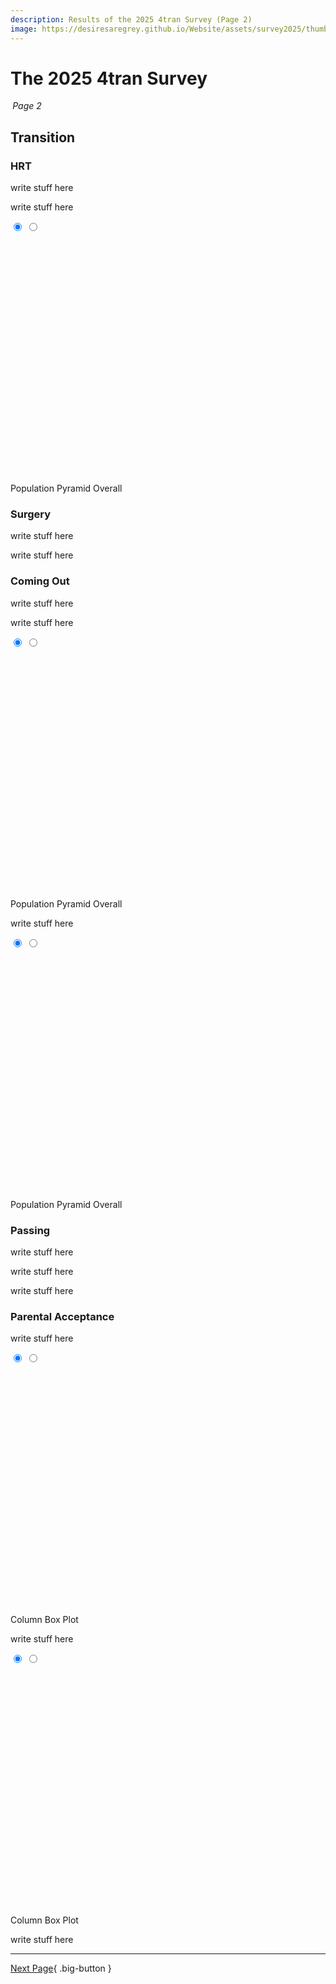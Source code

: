 ```yaml
---
description: Results of the 2025 4tran Survey (Page 2)
image: https://desiresaregrey.github.io/Website/assets/survey2025/thumb.png
---
```

<script src="https://cdn.jsdelivr.net/npm/apexcharts"></script>
<script src="../../4transurvey2025.js?4"></script>

# The 2025 4tran Survey
<h6 style="margin: 0 0.2rem">Page 2</h6>

## Transition

### HRT

write stuff here

<div id="onhrt-chart"></div>
<script>
    createRatioBarChart("onhrt-chart", "hrt_nocis.json", "On HRT", [], ["#7B61FF", "#00E0B8"], 225);
</script>

write stuff here  

<div class="chart-set">
  <input id="hrt-time-a" class="vh" type="radio" name="view-hrt-time" checked>
  <input id="hrt-time-b" class="vh" type="radio" name="view-hrt-time">
  
  <div class="chart-stack" style="min-height: 400px;">
    <div id="hrt-time-pop-pyramid" class="chart-layer layer-a"></div>
    <div id="hrt-time-overall" class="chart-layer layer-b"></div>
  </div>
  <script>
    createPopPyramidChart("hrt-time-pop-pyramid", "hrt_time_pop_pyramid.json", "Time on HRT (Population Pyramid)", 30, 400);
    createBarChart("hrt-time-overall", "hrt_time_reversed.json", "Time on HRT (Overall)", [3, 4, 5], undefined, 400);
  </script>
  <div class="toggle">
    <label for="hrt-time-a" class="noselect">Population Pyramid</label>
    <label for="hrt-time-b" class="noselect">Overall</label>
  </div>
</div>

### Surgery

write stuff here

<div id="hassurgery-chart"></div>
<script>
    createRatioBarChart("hassurgery-chart", "surgery_nocis.json", "Has Had Surgery", [], ["#7B61FF", "#00E0B8"], 225);
</script>

write stuff here

<div id="surgeries-chart"></div>
<script>
    createRatioBarChart("surgeries-chart", "surgeries_nocis.json", "Surgeries", [], ["#2983FF", "#EA3546", "#4caf50", "#FEB019", "#FF9800", "#449DD1", "#43BCCD", "#00E396", "#7D02EB", "#775DD0", "#546E7A", "#2E294E"], 275);
</script>

### Coming Out

write stuff here

<div id="came-out-chart"></div>
<script>
    createRatioBarChart("came-out-chart", "came_out_nocis.json", "Came Out", [], ["#7B61FF", "#00E0B8"], 225);
</script>


write stuff here  

<div class="chart-set">
  <input id="came-out-time-a" class="vh" type="radio" name="came-out-time" checked>
  <input id="came-out-time-b" class="vh" type="radio" name="came-out-time">
  
  <div class="chart-stack" style="min-height: 400px;">
    <div id="came-out-time-pop-pyramid" class="chart-layer layer-a"></div>
    <div id="came-out-time-overall" class="chart-layer layer-b"></div>
  </div>
  <script>
    createPopPyramidChart("came-out-time-pop-pyramid", "years_came_out_pop_pyramid.json", "Time Since Coming Out (Population Pyramid)", 30, 400);
    createBarChart("came-out-time-overall", "years_came_out_reversed.json", "Time Since Coming Out (Overall)", [3, 4, 5], undefined, 400);
  </script>
  <div class="toggle">
    <label for="came-out-time-a" class="noselect">Population Pyramid</label>
    <label for="came-out-time-b" class="noselect">Overall</label>
  </div>
</div>

write stuff here  

<div class="chart-set">
  <input id="realizing-time-a" class="vh" type="radio" name="realizing-time" checked>
  <input id="realizing-time-b" class="vh" type="radio" name="realizing-time">
  
  <div class="chart-stack" style="min-height: 400px;">
    <div id="realizing-time-pop-pyramid" class="chart-layer layer-a"></div>
    <div id="realizing-time-overall" class="chart-layer layer-b"></div>
  </div>
  <script>
    createPopPyramidChart("realizing-time-pop-pyramid", "years_realized_pop_pyramid.json", "Time Since Realizing (Population Pyramid)", 30, 400);
    createBarChart("realizing-time-overall", "years_realized_reversed.json", "Time Since Realizing (Overall)", [3, 4, 5], undefined, 400);
  </script>
  <div class="toggle">
    <label for="realizing-time-a" class="noselect">Population Pyramid</label>
    <label for="realizing-time-b" class="noselect">Overall</label>
  </div>
</div>

### Passing

write stuff here

<div id="passing-level-chart"></div>
<script>
    createRatioBarChart("passing-level-chart", "passing_level_reversed_nocis.json", "Current Passing Level", [], ["#333f44", "#2E294E", "#5653FE", "#8210e6", "#A300D6"], 225);
</script>

write stuff here

<div id="future-passing-level-chart"></div>
<script>
    createRatioBarChart("future-passing-level-chart", "future_passing_level_reversed_nocis.json", "Future Passing Level", [], ["#333f44", "#2E294E", "#5653FE", "#7D02EB", "#A300D6"], 225);
</script>

write stuff here

<div id="stealth-chart"></div>
<script>
    createRatioBarChart("stealth-chart", "stealth_nocis.json", "Stealth", [], ["#8210e6", "#2E294E", "#333f44"], 225);
</script>

### Parental Acceptance

write stuff here

<div class="chart-set">
  <input id="acceptance-came-out-a" class="vh" type="radio" name="acceptance-came-out" checked>
  <input id="acceptance-came-out-b" class="vh" type="radio" name="acceptance-came-out">
  
  <div class="chart-stack" style="min-height: 400px;">
    <div id="acceptance-came-out-column" class="chart-layer layer-a"></div>
    <div id="acceptance-came-out-box-plot" class="chart-layer layer-b"></div>
  </div>
  <script>
    createColumnChart("acceptance-came-out-column", "parents_acceptance_came_out_nocis.json", "Parental Acceptance when Coming Out", [], undefined, 400);
    createBoxPlot("acceptance-came-out-box-plot", "parental_acceptance_came_out_nocis_boxplot.json", "Parental Acceptance when Coming Out", false, undefined, 400);
  </script>
  <div class="toggle">
    <label for="acceptance-came-out-a" class="noselect">Column</label>
    <label for="acceptance-came-out-b" class="noselect">Box Plot</label>
  </div>
</div>


write stuff here

<div class="chart-set">
  <input id="acceptance-now-a" class="vh" type="radio" name="acceptance-now" checked>
  <input id="acceptance-now-b" class="vh" type="radio" name="acceptance-now">
  
  <div class="chart-stack" style="min-height: 400px;">
    <div id="acceptance-now-column" class="chart-layer layer-a"></div>
    <div id="acceptance-now-box-plot" class="chart-layer layer-b"></div>
  </div>
  <script>
    createColumnChart("acceptance-now-column", "parents_acceptance_now_nocis.json", "Parental Acceptance Now", [], undefined, 400);
    createBoxPlot("acceptance-now-box-plot", "parental_acceptance_now_nocis_boxplot.json", "Parental Acceptance Now", false, undefined, 400);
  </script>
  <div class="toggle">
    <label for="acceptance-now-a" class="noselect">Column</label>
    <label for="acceptance-now-b" class="noselect">Box Plot</label>
  </div>
</div>

write stuff here

<div id="acceptance-change"></div>
<script>
    createChangeBoxPlot("acceptance-change", "parental_acceptance_change_nocis_boxplot.json", "Parental Acceptance Change", false, 8, 250);
</script>

___

[Next Page](../3){ .big-button }